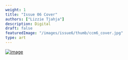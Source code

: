 ```yaml
---
weight: 1
title: "Issue 06 Cover"
authors: ["Lizzie Tjahja"]
description: Digital 
draft: false
featuredImage: "/images/issue6/thumb/ccm6_cover.jpg"
type: art
---
```


<a href = "/images/issue6/ccm6_cover.png" data-lightbox="img">![image](/images/issue6/ccm6_cover.png#issues)</a>
